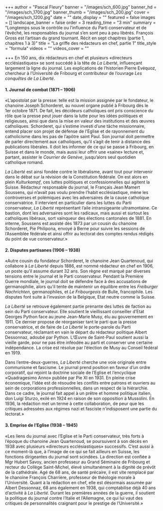 +++
author = "Pascal Fleury"
banner = "/images/sch_600.jpg"
banner_hd = "/images/sch_1700.jpg"
banner_thumb = "/images/sch_200.jpg"
cover = "/images/sch_1200.jpg"
date = ""
date_display = ""
featured = false
images = []
landscape_banner = false
order = 3
reading_time = "3 min"
summary = "Longtemps sous le contrôle ou l’influence du Parti conservateur et de l’évêché, les responsables du journal s’en sont peu à peu libérés. François Gross est l’artisan du grand tournant. Récit en sept chapitres (partie 1, chapitres 1 à 3)"
title = "La griffe des rédacteurs en chef, partie 1"
title_style = "formula"
videos = ""
videos_cover = ""

+++
En 150 ans, dix rédacteurs en chef et plusieurs «directeurs ecclésiastiques» se sont succédé à la tête de _La Liberté_, influençant largement la ligne du journal. Les explications de l’historien Pierre Evéquoz, chercheur à l’Université de Fribourg et contributeur de l’ouvrage _Les conquêtes de La Liberté_.

#### 1. Journal de combat (1871 – 1906)

«L’apostolat par la presse: telle est la mission assignée par le fondateur, le chanoine Joseph Schorderet, au nouvel organe publié à Fribourg dès le 1er octobre 1871. De fait, les décideurs catholiques ont pris conscience du rôle que la presse peut jouer dans la lutte pour les idées politiques et religieuses, ainsi que dans la mise en valeur des institutions et des œuvres catholiques. Schorderet, qui s’estime investi d’une tâche missionnaire, entend placer son projet de défense de l’Eglise et de rayonnement du catholicisme dans les pas de l’apôtre saint Paul. Son journal doit permettre de parler directement aux catholiques, qu’il s’agit de tenir à distance des publications libérales. Il doit les informer de ce qui se passe à Fribourg, en Suisse et dans le monde, mais aussi leur offrir une «saine» lecture et, partant, assister le _Courrier de Genève_, jusqu’alors seul quotidien catholique romand.

_La Liberté_ est ainsi fondée contre le libéralisme, avant tout pour intervenir dans le débat sur la révision de la Constitution fédérale. On est alors en plein _Kulturkampf_, ces luttes politiques et confessionnelles qui agitent la Suisse. Rédacteur responsable du journal, le Français Jean Mamert Soussens, qui n’avait pas voulu prendre l’habit ecclésiastique, mène les controverses et polémiques avec les adversaires de la cause catholique conservatrice. Il intervient en particulier dans les luttes du Parti conservateur, _La Liberté_ représentant l’aile intransigeante ultramontaine. Ce bastion, dont les adversaires sont les radicaux, mais aussi et surtout les catholiques libéraux, sort vainqueur des élections cantonales de 1881. En interne, Soussens est assisté dès 1873 par un cousin du chanoine Schorderet, Pie Philipona, envoyé à Berne pour suivre les sessions de l’Assemblée fédérale et ainsi offrir au lectorat des comptes rendus rédigés du point de vue conservateur.»

#### 2. Disputes partisanes (1906 – 1938)

«Autre cousin du fondateur Schorderet, le chanoine Jean Quartenoud, qui collabore à _La Liberté_ depuis 1886, est nommé rédacteur en chef en 1906, un poste qu’il assume durant 32 ans. Son règne est marqué par diverses tensions entre le journal et le Parti conservateur. Pendant la Première Guerre mondiale, le journal doit se défendre face à des accusations de germanophilie, alors qu’il tente de maintenir un équilibre entre les _Freiburger Nachrichten_, germanophiles, et _Le Fribourgeois_ de Bulle, francophile. Les disputes font suite à l’invasion de la Belgique, Etat neutre comme la Suisse.

_La Liberté_ se retrouve également partie prenante des luttes de faction au sein du Parti conservateur. Elle soutient le vieillissant conseiller d’Etat Georges Python face au jeune Jean-Marie Musy, élu au gouvernement en 1911. Ce dernier propose de réorganiser tant le parti que la presse conservatrice, et de faire de _La Liberté_ le porte-parole du Parti conservateur, réclamant en vain le départ du rédacteur politique Albert Dessonnaz, adoubé par Python. L’Œuvre de Saint-Paul soutient aussi la vieille garde, pour ne pas être inféodée au parti et conserver une certaine indépendance. La crise est résolue par l’élection de Musy au Conseil fédéral en 1919.

Dans l’entre-deux-guerres, _La Liberté_ cherche une voie originale entre communisme et fascisme. Le journal prend position en faveur d’un ordre corporatif, qui rejoint la doctrine sociale de l’Eglise et l’encyclique «Quadragesimo Anno» publiée par Pie XI en 1931. En pleine crise économique, l’idée est de résoudre les conflits entre patrons et ouvriers au sein de corporations professionnelles, dans un respect de la hiérarchie. Dans ce cadre, le journal fait appel à un prêtre et homme politique italien, don Luigi Sturzo, exilé en 1924 en raison de son opposition à Mussolini. En 1936, la rédaction met un terme à cette collaboration, de peur que les critiques adressées aux régimes nazi et fasciste n’indisposent une partie du lectorat.»

#### 3. Emprise de l’Eglise (1938 – 1945)

«Les liens du journal avec l’Eglise et le Parti conservateur, très forts à l’époque du chanoine Jean Quartenoud, se poursuivent à son décès en 1938 avec plusieurs «directeurs ecclésiastiques» successifs. C’est aussi à ce moment-là que, à l’image de ce qui se fait ailleurs en Suisse, les fonctions dirigeantes du journal sont scindées. La direction est confiée à Mgr Hubert Savoy, ancien professeur au Grand Séminaire de Fribourg et recteur du Collège Saint-Michel, élevé simultanément à la dignité de prévôt de la cathédrale. Agé de 68 ans, de santé précaire, il est vite remplacé par le chanoine François Charrière, professeur de théologie morale à l’Université. Quant à la rédaction en chef, elle est désormais assumée par Albert Dessonnaz, 68 ans également en 1938, qui comptabilise déjà 40 ans d’activité à _La Liberté_. Durant les premières années de la guerre, il soutient la politique du journal contre l’Italie et l’Allemagne, ce qui lui vaut des critiques de personnalités craignant pour le prestige de l’Université.»